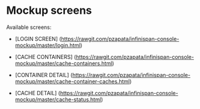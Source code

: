 Mockup screens
======

Available screens:

- [LOGIN SCREEN] (https://rawgit.com/pzapata/infinispan-console-mockup/master/login.html)

- [CACHE CONTAINERS] (https://rawgit.com/pzapata/infinispan-console-mockup/master/cache-containers.html)

- [CONTAINER DETAIL] (https://rawgit.com/pzapata/infinispan-console-mockup/master/cache-container-caches.html)

- [CACHE DETAIL] (https://rawgit.com/pzapata/infinispan-console-mockup/master/cache-status.html)
